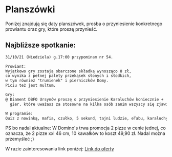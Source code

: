# Planszówki

Poniżej znajdują się daty planszówek, prośba o przyniesienie konkretnego prowiantu oraz gry, które proszę przynieść.

## Najbliższe spotkanie:

```markdown
31/10/21 (Niedziela) g.17:00 przypominam nr 54.

Prowiant:
Wyjątkowo gry zostają obarczone składką wynosząco 8 zł,
co wynika z pełnej palety przekąsek słonych i słodkich,
w tym również "trumienek" i pierniczków Domy.
Piciu też jest multum.

Gry:
@ Diament DBFO Ursynów proszę o przyniesienie Karaluchów koniecznie +
  gier, które uważasz za stosowne na kilka osób zanim wszyscy się zjawią.

W programie:
Quiz z nowinką, mafia, czułko, 5 sekund, tajni ludzie, eTabu, karaluchy.
``` 

PS bo nadal aktualne: W Domino's trwa promocja 2 pizze w cenie jednej, co oznacza, że 2 pizze xxl 46 cm, 10 kawałków
to koszt 49,90 zł. Nadal można przemyśleć ;)

W razie zainteresowania link poniżej:
[Link do oferty](https://www.dominospizza.pl/)
